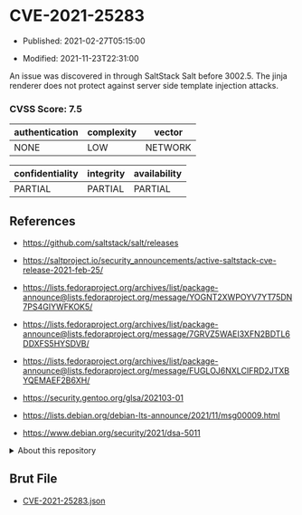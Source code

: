 # CVE-2021-25283

- Published: 2021-02-27T05:15:00

- Modified: 2021-11-23T22:31:00

An issue was discovered in through SaltStack Salt before 3002.5. The jinja renderer does not protect against server side template injection attacks.

### CVSS Score: **7.5**

| authentication | complexity | vector |
| --- | --- | --- |
| NONE | LOW | NETWORK |

| confidentiality | integrity | availability |
| --- | --- | --- |
| PARTIAL | PARTIAL | PARTIAL |

## References

* https://github.com/saltstack/salt/releases

* https://saltproject.io/security_announcements/active-saltstack-cve-release-2021-feb-25/

* https://lists.fedoraproject.org/archives/list/package-announce@lists.fedoraproject.org/message/YOGNT2XWPOYV7YT75DN7PS4GIYWFKOK5/

* https://lists.fedoraproject.org/archives/list/package-announce@lists.fedoraproject.org/message/7GRVZ5WAEI3XFN2BDTL6DDXFS5HYSDVB/

* https://lists.fedoraproject.org/archives/list/package-announce@lists.fedoraproject.org/message/FUGLOJ6NXLCIFRD2JTXBYQEMAEF2B6XH/

* https://security.gentoo.org/glsa/202103-01

* https://lists.debian.org/debian-lts-announce/2021/11/msg00009.html

* https://www.debian.org/security/2021/dsa-5011

<details>
<summary>About this repository</summary> 

  This repository is part of the project [Live Hack CVE](https://github.com/Live-Hack-CVE). Main website can be found [www.live-hack.org](https://www.live-hack.org) 
  
  Made by [Sn0wAlice](https://github.com/Sn0wAlice) for the people that care about security and need to have a feed of the latest CVEs. Hope you enjoy it, don't forget to star the repo and follow me on [Twitter](https://twitter.com/Sn0wAlice) and [Github](https://github.com/Sn0wAlice). And that is my [personnal website](https://www.alice-snow.me/)

  - [Home Page](https://github.com/Live-Hack-CVE)
  - [Framework](https://github.com/Live-Hack-CVE/cve-framework)
  - [CVE database](https://github.com/Live-Hack-CVE/full_database)
  - [Changelog](https://github.com/Live-Hack-CVE/Changelog)
</details>

## Brut File

* [CVE-2021-25283.json](https://raw.githubusercontent.com/Live-Hack-CVE/full_database/main/cves/2021/CVE-2021-25283.json)

